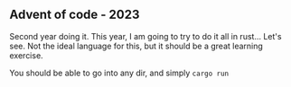 ## Advent of code - 2023

Second year doing it. This year, I am going to try to do it all in rust... Let's see. Not the ideal language for this, but it should be a great learning exercise.

You should be able to go into any dir, and simply `cargo run`
